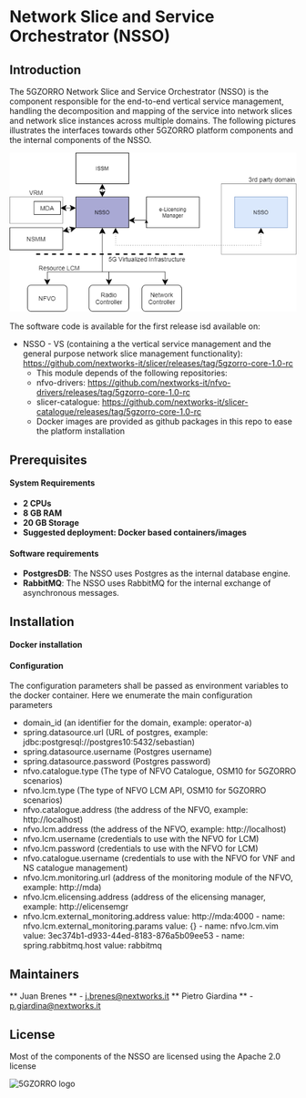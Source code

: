 # Network Slice and Service Orchestrator (NSSO)
## Introduction
The 5GZORRO Network Slice and Service Orchestrator (NSSO) is the component responsible for the end-to-end vertical service management, handling the decomposition and mapping of the service into network slices and network slice instances across multiple domains. The following pictures illustrates the interfaces towards other 5GZORRO platform components and the internal components of the NSSO.

![NSSO interfaces](https://github.com/5GZORRO/nsso/blob/main/nsso_interfaces.png)


The software code is available for the first release isd available on:
- NSSO - VS (containing a the vertical service management and the general purpose network slice management functionality): https://github.com/nextworks-it/slicer/releases/tag/5gzorro-core-1.0-rc
  - This module depends of the following repositories:
  - nfvo-drivers: https://github.com/nextworks-it/nfvo-drivers/releases/tag/5gzorro-core-1.0-rc
  - slicer-catalogue: https://github.com/nextworks-it/slicer-catalogue/releases/tag/5gzorro-core-1.0-rc
  - Docker images are provided as github packages in this repo to ease the platform installation



## Prerequisites
#### System Requirements
* **2 CPUs**
* **8 GB RAM**
* **20 GB Storage**
* **Suggested deployment: Docker based containers/images**

#### Software requirements
* **PostgresDB**: The NSSO uses Postgres as the internal database engine. 
* **RabbitMQ**: The NSSO uses RabbitMQ for the internal exchange of asynchronous messages. 



## Installation
#### Docker installation

#### Configuration 
The configuration parameters shall be passed as environment variables to the docker container. Here we enumerate the main configuration parameters
* domain_id (an identifier for the domain, example: operator-a)
* spring.datasource.url (URL of postgres, example: jdbc:postgresql://postgres10:5432/sebastian)
* spring.datasource.username (Postgres username)
* spring.datasource.password (Postgres password)
* nfvo.catalogue.type (The type of NFVO Catalogue, OSM10 for 5GZORRO scenarios)
* nfvo.lcm.type (The type of NFVO LCM API, OSM10 for 5GZORRO scenarios)
* nfvo.catalogue.address (the address of the NFVO, example: http://localhost)
* nfvo.lcm.address (the address of the NFVO, example: http://localhost)
* nfvo.lcm.username (credentials to use with the NFVO for LCM)
* nfvo.lcm.password (credentials to use with the NFVO for LCM)
* nfvo.catalogue.username (credentials to use with the NFVO for VNF and NS catalogue management)
* nfvo.lcm.monitoring.url (address of the monitoring module of the NFVO, example: http://mda)
* nfvo.lcm.elicensing.address (address of the elicensing manager, example: http://elicensemgr
* nfvo.lcm.external_monitoring.address
              value: http://mda:4000
            - name: nfvo.lcm.external_monitoring.params
              value: \{\}
            - name: nfvo.lcm.vim
              value: 3ec374b1-d933-44ed-8183-876a5b09ee53
            - name: spring.rabbitmq.host
              value: rabbitmq
            

## Maintainers

** Juan Brenes **  - j.brenes@nextworks.it
** Pietro Giardina ** - p.giardina@nextworks.it

## License
Most of the components of the NSSO are licensed using the Apache 2.0 license


![5GZORRO logo](https://www.5gzorro.eu/wp-content/uploads/2019/11/Logo-White-5GZORRO.png)
